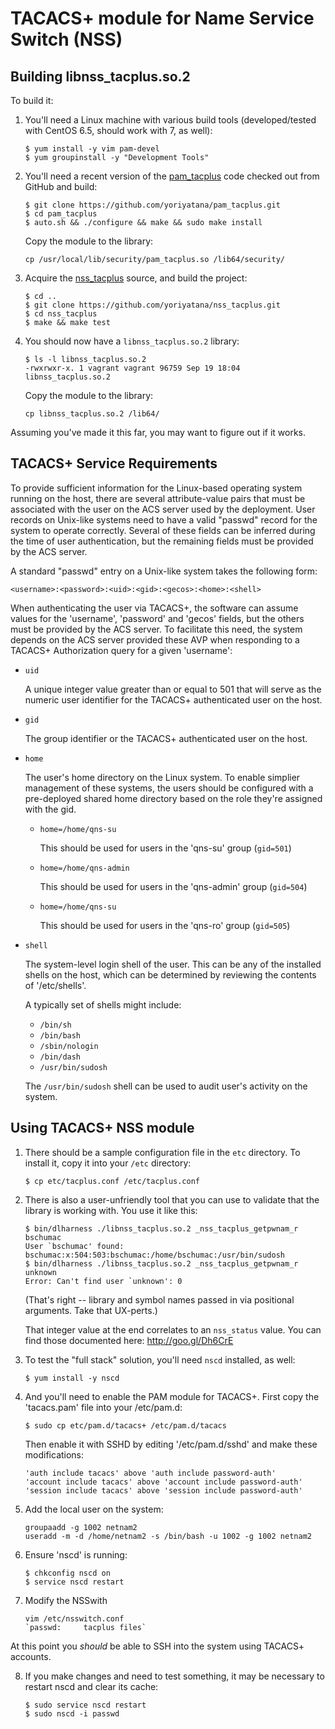 # TACACS+ module for Name Service Switch (NSS)

## Building libnss_tacplus.so.2

To build it:

1. You'll need a Linux machine with various build tools (developed/tested
   with CentOS 6.5, should work with 7, as well):

   ```
   $ yum install -y vim pam-devel
   $ yum groupinstall -y "Development Tools"
   ```

2. You'll need a recent version of the [pam_tacplus](https://github.com/yoriyatana/pam_tacplus)
   code checked out from GitHub and build:

   ```
   $ git clone https://github.com/yoriyatana/pam_tacplus.git
   $ cd pam_tacplus
   $ auto.sh && ./configure && make && sudo make install
   ```
   Copy the module to the library:
   ```
   cp /usr/local/lib/security/pam_tacplus.so /lib64/security/
   ```
3. Acquire the [nss_tacplus](https://github.com/yoriyatana/nss_tacplus)
   source, and build the project:
 
   ```
   $ cd ..
   $ git clone https://github.com/yoriyatana/nss_tacplus.git
   $ cd nss_tacplus
   $ make && make test
   ```

4. You should now have a `libnss_tacplus.so.2` library:
 
   ```
   $ ls -l libnss_tacplus.so.2
   -rwxrwxr-x. 1 vagrant vagrant 96759 Sep 19 18:04 libnss_tacplus.so.2
   ```
   Copy the module to the library:
   ```
   cp libnss_tacplus.so.2 /lib64/
   ```
   
Assuming you've made it this far, you may want to figure out if it works.

## TACACS+ Service Requirements

To provide sufficient information for the Linux-based operating system
running on the host, there are several attribute-value pairs that
must be associated with the user on the ACS server used by the deployment.
User records on Unix-like systems need to have a valid "passwd" record for
the system to operate correctly. Several of these fields can be inferred
during the time of user authentication, but the remaining fields must be
provided by the ACS server.

A standard "passwd" entry on a Unix-like system takes the following form:

   ```
   <username>:<password>:<uid>:<gid>:<gecos>:<home>:<shell>
   ```
 
When authenticating the user via TACACS+, the software can assume values
for the 'username', 'password' and 'gecos' fields, but the others must be
provided by the ACS server. To facilitate this need, the system depends on
the ACS server provided these AVP when responding to a TACACS+
Authorization query for a given 'username':

* `uid`

  A unique integer value greater than or equal to 501 that will serve as
  the numeric user identifier for the TACACS+ authenticated user on the
  host.

* `gid`

  The group identifier or the TACACS+ authenticated user on the host.

* `home`

  The user's home directory on the Linux system. To enable simplier
  management of these systems, the users should be configured with a
  pre-deployed shared home directory based on the role they're assigned
  with the gid.

  * `home=/home/qns-su`

      This should be used for users in the 'qns-su' group
      (`gid=501`)
    
  * `home=/home/qns-admin`

      This should be used for users in the 'qns-admin' group
      (`gid=504`) 
  
  * `home=/home/qns-su`

      This should be used for users in the 'qns-ro' group
      (`gid=505`)

* `shell`

  The system-level login shell of the user. This can be any of the
  installed shells on the host, which can be determined by reviewing the
  contents of '/etc/shells'.
	
  A typically set of shells might include:
	
  * `/bin/sh`
  * `/bin/bash`
  * `/sbin/nologin`
  * `/bin/dash`
  * `/usr/bin/sudosh`

  The `/usr/bin/sudosh` shell can be used to audit user's activity
  on the system. 

## Using TACACS+ NSS module

1. There should be a sample configuration file in the `etc` directory.
   To install it, copy it into your `/etc` directory:
   
   ```
   $ cp etc/tacplus.conf /etc/tacplus.conf
   ```

2. There is also a user-unfriendly tool that you can use to validate that
   the library is working with. You use it like this:
   
   ```
   $ bin/dlharness ./libnss_tacplus.so.2 _nss_tacplus_getpwnam_r bschumac
   User `bschumac' found:
   bschumac:x:504:503:bschumac:/home/bschumac:/usr/bin/sudosh
   $ bin/dlharness ./libnss_tacplus.so.2 _nss_tacplus_getpwnam_r unknown
   Error: Can't find user `unknown': 0
   ```

   (That's right -- library and symbol names passed in via positional
   arguments. Take that UX-perts.)

   That integer value at the end correlates to an `nss_status` value.
   You can find those documented here: http://goo.gl/Dh6CrE

3. To test the "full stack" solution, you'll need `nscd` installed,
   as well:
   
   ```
   $ yum install -y nscd
   ```

4. And you'll need to enable the PAM module for TACACS+. First copy the
   'tacacs.pam' file into your /etc/pam.d:
   
   ```
   $ sudo cp etc/pam.d/tacacs+ /etc/pam.d/tacacs
   ```

   Then enable it with SSHD by editing '/etc/pam.d/sshd' and make these
   modifications:

   ```
   'auth include tacacs' above 'auth include password-auth'
   'account include tacacs' above 'account include password-auth'
   'session include tacacs' above 'session include password-auth'
   ```
   
5. Add the local user on the system:
   ```
   groupaadd -g 1002 netnam2
   useradd -m -d /home/netnam2 -s /bin/bash -u 1002 -g 1002 netnam2 
   ```
   
6. Ensure 'nscd' is running:

   ```
   $ chkconfig nscd on
   $ service nscd restart
   ```
7. Modify the NSSwith 
   ```
   vim /etc/nsswitch.conf
   `passwd:     tacplus files`
   ```

 At this point you *should* be able to SSH into the system using
   TACACS+ accounts.

8. If you make changes and need to test something, it may be necessary
   to restart nscd and clear its cache:
   
   ```
   $ sudo service nscd restart
   $ sudo nscd -i passwd
   ```
